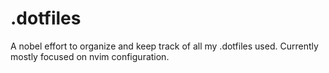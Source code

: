 # .dotfiles

A nobel effort to organize and keep track of all my .dotfiles used.
Currently mostly focused on nvim configuration.
